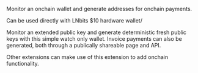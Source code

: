 Monitor an onchain wallet and generate addresses for onchain payments.

Can be used directly with LNbits $10 hardware wallet/

Monitor an extended public key and generate deterministic fresh public keys with this simple watch only wallet. Invoice payments can also be generated, both through a publically shareable page and API.

Other extensions can make use of this extension to add onchain functionality.